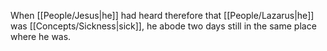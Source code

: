 When [[People/Jesus\|he]] had heard therefore that [[People/Lazarus\|he]] was [[Concepts/Sickness\|sick]], he abode two days still in the same place where he was.
